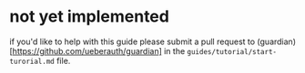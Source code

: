 # not yet implemented

if you'd like to help with this guide please submit a pull request to (guardian)[https://github.com/ueberauth/guardian] in the `guides/tutorial/start-turorial.md` file.
